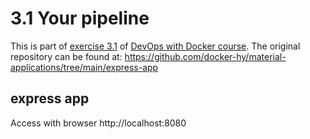 # 3.1 Your pipeline

This is part of [exercise 3.1](https://devopswithdocker.com/part-3/section-2#exercises-31-34) of [DevOps with Docker course](https://devopswithdocker.com/). The original repository can be found at: https://github.com/docker-hy/material-applications/tree/main/express-app

## express app

Access with browser http://localhost:8080
